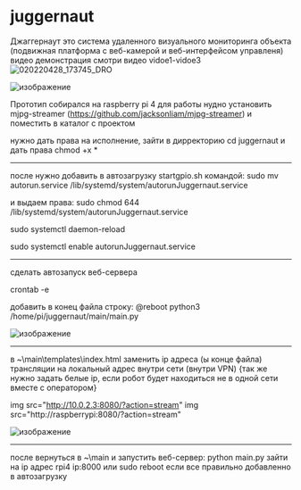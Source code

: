 # juggernaut

Джаггернаут это система удаленного визуального мониторинга объекта (подвижная платформа с веб-камерой и веб-интерфейсом управленя)
видео демонстрация смотри видео vidoe1-vidoe3
![020220428_173745_DRO](https://user-images.githubusercontent.com/104571006/165778176-45fc84ee-3507-4098-84d8-3611110b6a02.jpg)

![изображение](https://user-images.githubusercontent.com/104571006/165775937-a71faccb-8828-4fd5-8aa3-fac9792ef6b5.png)

Прототип собирался на raspberry pi 4 
для работы нудно установить mjpg-streamer (https://github.com/jacksonliam/mjpg-streamer) и поместить в каталог с проектом


нужно дать права на исполнение, зайти в дирректорию cd juggernaut и дать права chmod +x *

---------------------------------------------
после нужно добавить в автозагрузку startgpio.sh командой: sudo mv autorun.service /lib/systemd/system/autorunJuggernaut.service

и выдаем права: sudo chmod 644 /lib/systemd/system/autorunJuggernaut.service

sudo systemctl daemon-reload

sudo systemctl enable autorunJuggernaut.service

---------------------------------------------
сделать автозапуск веб-сервера

crontab -e

добавить в конец файла строку:
@reboot python3 /home/pi/juggernaut/main/main.py

![изображение](https://user-images.githubusercontent.com/104571006/168795973-6473a2f9-bc89-47e9-9263-a185131c7d4b.png)


---------------------------------------------
в ~\main\templates\index.html заменить ip адреса (ы конце файла) трансляции на локальный адрес внутри сети (внутри VPN) {так же нужно задать белые ip, если робот будет находиться не в одной сети вместе с оператором}
    
   img src="http://10.0.2.3:8080/?action=stream" 
   img src="http://raspberrypi:8080/?action=stream" 
   
   ![изображение](https://user-images.githubusercontent.com/104571006/168796173-72521a09-4463-4031-af23-9e6f8dc8cfd1.png)

   
---------------------------------------------
после вернуться в ~\main
и запустить веб-сервер: python main.py
зайти на ip адрес rpi4 ip:8000
или sudo reboot если все правильно добавленно в автозагрузку




